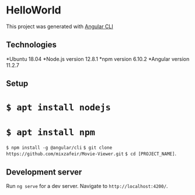 # HelloWorld

This project was generated with [Angular CLI](https://github.com/angular/angular-cli)

## Technologies
*Ubuntu 18.04
*Node.js version 12.8.1
*npm version 6.10.2
*Angular version 11.2.7

## Setup
# `$ apt install nodejs`
# `$ apt install npm`
`$ npm install -g @angular/cli`
`$ git clone https://github.com/mixzafeir/Movie-Viewer.git`
`$ cd [PROJECT_NAME]`.

## Development server

Run `ng serve` for a dev server. Navigate to `http://localhost:4200/`.
